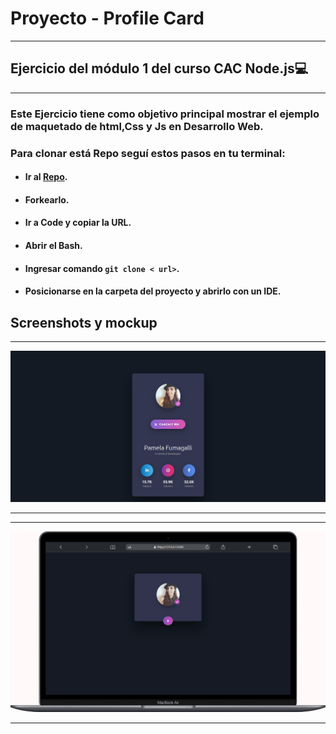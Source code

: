 # Proyecto - Profile Card
***
## Ejercicio del módulo 1 del curso CAC Node.js💻
***
### Este Ejercicio tiene como objetivo principal mostrar el ejemplo de maquetado de html,Css y Js en Desarrollo Web.
### Para clonar está Repo seguí estos pasos en tu terminal:
- #### Ir al [Repo](https://github.com/Pame-85/Portfolio).
- #### Forkearlo.
- #### Ir a Code y copiar la URL.
- #### Abrir el Bash.
- #### Ingresar comando ```git clone < url>```.
- #### Posicionarse en la carpeta del proyecto y abrirlo con un IDE.
## Screenshots y mockup
*****
![imagen](/images/screeshotsProject.png)
****
*****
![video](/videos/mac.gif)
****
